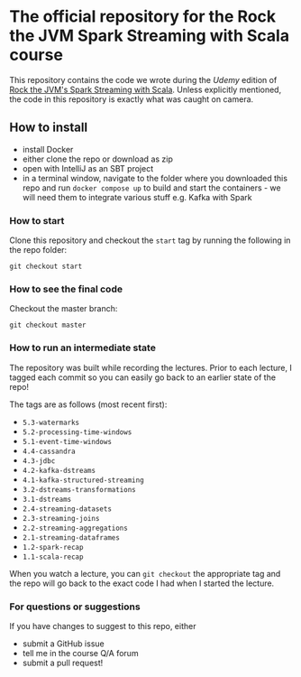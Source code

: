 # The official repository for the Rock the JVM Spark Streaming with Scala course

This repository contains the code we wrote during the *Udemy* edition of [Rock the JVM's Spark Streaming with Scala](https://rockthejvm.com/course/spark-streaming). Unless explicitly mentioned, the code in this repository is exactly what was caught on camera.

## How to install

- install Docker
- either clone the repo or download as zip
- open with IntelliJ as an SBT project
- in a terminal window, navigate to the folder where you downloaded this repo and run `docker compose up` to build and start the containers - we will need them to integrate various stuff e.g. Kafka with  Spark

### How to start

Clone this repository and checkout the `start` tag by running the following in the repo folder:

```
git checkout start
```

### How to see the final code

Checkout the master branch:
```
git checkout master
```

### How to run an intermediate state

The repository was built while recording the lectures. Prior to each lecture, I tagged each commit so you can easily go back to an earlier state of the repo!

The tags are as follows (most recent first):

* `5.3-watermarks`
* `5.2-processing-time-windows`
* `5.1-event-time-windows`
* `4.4-cassandra`
* `4.3-jdbc`
* `4.2-kafka-dstreams`
* `4.1-kafka-structured-streaming`
* `3.2-dstreams-transformations`
* `3.1-dstreams`
* `2.4-streaming-datasets`
* `2.3-streaming-joins`
* `2.2-streaming-aggregations`
* `2.1-streaming-dataframes`
* `1.2-spark-recap`
* `1.1-scala-recap`

When you watch a lecture, you can `git checkout` the appropriate tag and the repo will go back to the exact code I had when I started the lecture.

### For questions or suggestions

If you have changes to suggest to this repo, either
- submit a GitHub issue
- tell me in the course Q/A forum
- submit a pull request!


